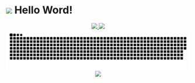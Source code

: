 <h1><img src="https://emojis.slackmojis.com/emojis/images/1531849430/4246/blob-sunglasses.gif?1531849430" width="30"/> Hello Word! </h1>


<p align="center">
<a href="https://github.com/HardDevInfo">
  <img src="https://github-readme-stats.vercel.app/api/?username=harddevinfo&count_private=true&show_icons=true&theme=dark"/>
  <img src="https://github-readme-stats.vercel.app/api/top-langs/?username=harddevinfo&layout=compact&langs_count=8&theme=dark"/>
  <img src="https://github.com/HardDevInfo/harddevinfo/blob/main/assets/github-contribution-grid-snake.svg"/>
  <img src="https://github-profile-summary-cards.vercel.app/api/cards/profile-details?username=harddevinfo&theme=vue"/>
</a>
</p>